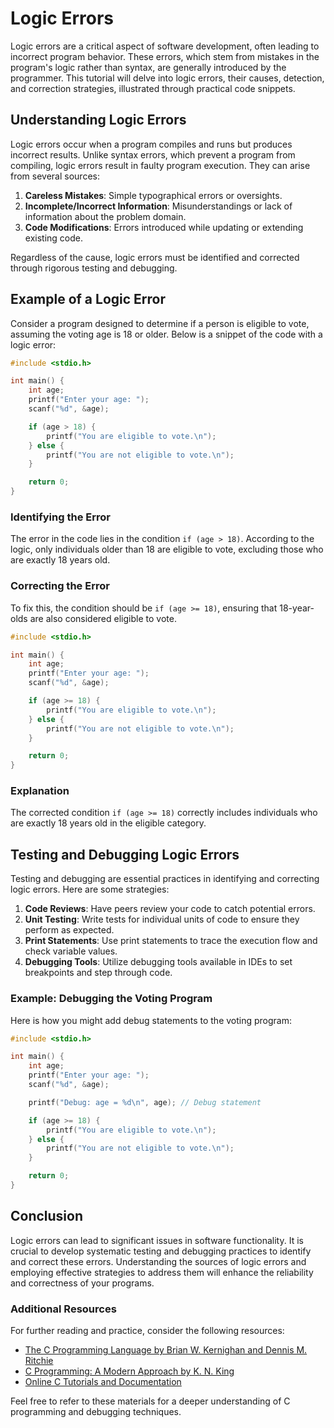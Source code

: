 # Logic Errors

Logic errors are a critical aspect of software development, often leading to incorrect program behavior. These errors, which stem from mistakes in the program's logic rather than syntax, are generally introduced by the programmer. This tutorial will delve into logic errors, their causes, detection, and correction strategies, illustrated through practical code snippets.

## Understanding Logic Errors

Logic errors occur when a program compiles and runs but produces incorrect results. Unlike syntax errors, which prevent a program from compiling, logic errors result in faulty program execution. They can arise from several sources:

1. **Careless Mistakes**: Simple typographical errors or oversights.
2. **Incomplete/Incorrect Information**: Misunderstandings or lack of information about the problem domain.
3. **Code Modifications**: Errors introduced while updating or extending existing code.

Regardless of the cause, logic errors must be identified and corrected through rigorous testing and debugging.

## Example of a Logic Error

Consider a program designed to determine if a person is eligible to vote, assuming the voting age is 18 or older. Below is a snippet of the code with a logic error:

```c
#include <stdio.h>

int main() {
    int age;
    printf("Enter your age: ");
    scanf("%d", &age);

    if (age > 18) {
        printf("You are eligible to vote.\n");
    } else {
        printf("You are not eligible to vote.\n");
    }

    return 0;
}
```

### Identifying the Error

The error in the code lies in the condition `if (age > 18)`. According to the logic, only individuals older than 18 are eligible to vote, excluding those who are exactly 18 years old.

### Correcting the Error

To fix this, the condition should be `if (age >= 18)`, ensuring that 18-year-olds are also considered eligible to vote.

```c
#include <stdio.h>

int main() {
    int age;
    printf("Enter your age: ");
    scanf("%d", &age);

    if (age >= 18) {
        printf("You are eligible to vote.\n");
    } else {
        printf("You are not eligible to vote.\n");
    }

    return 0;
}
```

### Explanation

The corrected condition `if (age >= 18)` correctly includes individuals who are exactly 18 years old in the eligible category.

## Testing and Debugging Logic Errors

Testing and debugging are essential practices in identifying and correcting logic errors. Here are some strategies:

1. **Code Reviews**: Have peers review your code to catch potential errors.
2. **Unit Testing**: Write tests for individual units of code to ensure they perform as expected.
3. **Print Statements**: Use print statements to trace the execution flow and check variable values.
4. **Debugging Tools**: Utilize debugging tools available in IDEs to set breakpoints and step through code.

### Example: Debugging the Voting Program

Here is how you might add debug statements to the voting program:

```c
#include <stdio.h>

int main() {
    int age;
    printf("Enter your age: ");
    scanf("%d", &age);

    printf("Debug: age = %d\n", age); // Debug statement

    if (age >= 18) {
        printf("You are eligible to vote.\n");
    } else {
        printf("You are not eligible to vote.\n");
    }

    return 0;
}
```

## Conclusion

Logic errors can lead to significant issues in software functionality. It is crucial to develop systematic testing and debugging practices to identify and correct these errors. Understanding the sources of logic errors and employing effective strategies to address them will enhance the reliability and correctness of your programs.

### Additional Resources

For further reading and practice, consider the following resources:
- [The C Programming Language by Brian W. Kernighan and Dennis M. Ritchie](https://www.amazon.com/Programming-Language-Brian-W-Kernighan/dp/0131103628)
- [C Programming: A Modern Approach by K. N. King](https://www.amazon.com/C-Programming-Modern-Approach-2nd/dp/0393979504)
- [Online C Tutorials and Documentation](https://www.learn-c.org/)

Feel free to refer to these materials for a deeper understanding of C programming and debugging techniques.